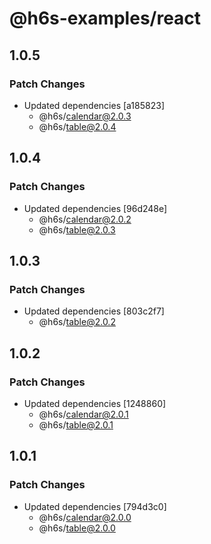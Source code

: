 # @h6s-examples/react

## 1.0.5

### Patch Changes

- Updated dependencies [a185823]
  - @h6s/calendar@2.0.3
  - @h6s/table@2.0.4

## 1.0.4

### Patch Changes

- Updated dependencies [96d248e]
  - @h6s/calendar@2.0.2
  - @h6s/table@2.0.3

## 1.0.3

### Patch Changes

- Updated dependencies [803c2f7]
  - @h6s/table@2.0.2

## 1.0.2

### Patch Changes

- Updated dependencies [1248860]
  - @h6s/calendar@2.0.1
  - @h6s/table@2.0.1

## 1.0.1

### Patch Changes

- Updated dependencies [794d3c0]
  - @h6s/calendar@2.0.0
  - @h6s/table@2.0.0
